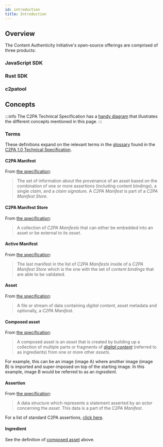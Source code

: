 ```yaml
---
id: introduction
title: Introduction
---
```


## Overview

The Content Authenticity Initiative's open-source offerings are comprised of three products:

### JavaScript SDK

### Rust SDK

### c2patool

## Concepts

:::info
The C2PA Technical Specification has a [handy diagram](https://c2pa.org/specifications/specifications/1.0/specs/C2PA_Specification.html#_overview_2) that
illustrates the different concepts mentioned in this page.
:::

### Terms

These definitions expand on the relevant terms in the [glossary](https://c2pa.org/specifications/specifications/1.0/specs/C2PA_Specification.html#_glossary)
found in the [C2PA 1.0 Technical Specification](https://c2pa.org/specifications/specifications/1.0/index.html).

#### C2PA Manifest

From [the specification](https://c2pa.org/specifications/specifications/1.0/specs/C2PA_Specification.html#_c2pa_manifest):

> The set of information about the provenance of an asset based on the combination of one or more assertions (including
> content bindings), a single _claim_, and a _claim signature_. A _C2PA Manifest_ is part of a _C2PA Manifest Store_.

#### C2PA Manifest Store

From [the specification](https://c2pa.org/specifications/specifications/1.0/specs/C2PA_Specification.html#_c2pa_manifest_store):

> A collection of _C2PA Manifests_ that can either be embedded into an asset or be external to its _asset_.

#### Active Manifest

From [the specification](https://c2pa.org/specifications/specifications/1.0/specs/C2PA_Specification.html#_active_manifest):

> The last manifest in the list of _C2PA Manifests_ inside of a _C2PA Manifest Store_ which is the one with the set of _content bindings_ that are able to be validated.

#### Asset

From [the specification](https://c2pa.org/specifications/specifications/1.0/specs/C2PA_Specification.html#_asset):

> A file or stream of data containing _digital content_, asset metadata and optionally, a _C2PA Manifest_.

#### Composed asset

From [the specification](https://c2pa.org/specifications/specifications/1.0/specs/C2PA_Specification.html#_composed_asset):

> A composed asset is an _asset_ that is created by building up a collection of multiple parts or fragments of [_digital content_](https://c2pa.org/specifications/specifications/1.0/specs/C2PA_Specification.html#_digital_content) (referred to as ingredients) from one or more other _assets_.

For example, this can be an image (image A) where another image (image B) is imported and super-imposed on top of the starting image. In this
example, image B would be referred to as an _ingredient_.

#### Assertion

From [the specification](https://c2pa.org/specifications/specifications/1.0/specs/C2PA_Specification.html#_assertion):

> A data structure which represents a statement asserted by an _actor_ concerning the _asset_. This data is a part of the _C2PA Manifest_.

For a list of standard C2PA assertions, [click here](https://c2pa.org/specifications/specifications/1.0/specs/C2PA_Specification.html#_c2pa_standard_assertions).

#### Ingredient

See the definition of [composed asset](#composed-asset) above.
